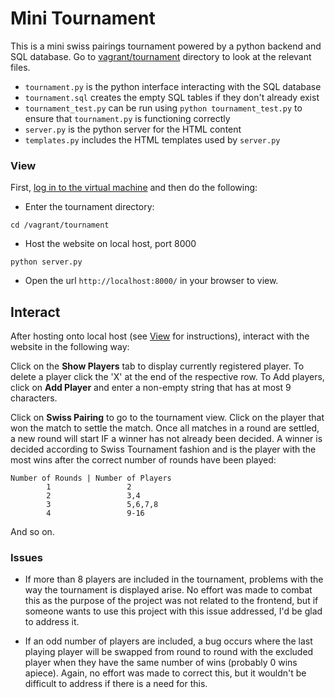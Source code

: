 # Mini Tournament

This is a mini swiss pairings tournament powered by a python backend and SQL
database. Go to [vagrant/tournament](https://github.com/AndreiCommunication/fullstack-nanodegree-vm/tree/master/vagrant/tournament) directory to look at the relevant files.

* `tournament.py` is the python interface interacting with the SQL database
* `tournament.sql` creates the empty SQL tables if they don't already exist
* `tournament_test.py` can be run using `python tournament_test.py` to ensure
that `tournament.py` is functioning correctly
* `server.py` is the python server for the HTML content
* `templates.py` includes the HTML templates used by `server.py`

### View

First, [log in to the virtual machine](#) and then do the following:

* Enter the tournament directory:

```
cd /vagrant/tournament
```

* Host the website on local host, port 8000

```
python server.py
```

* Open the url `http://localhost:8000/` in your browser to view.

## Interact

After hosting onto local host (see [View](#view) for instructions), interact
with the website in the following way:

Click on the **Show Players** tab to display currently registered player. To
delete a player click the 'X' at the end of the respective row.  To Add players,
click on **Add Player** and enter a non-empty string that has at most 9
characters.

Click on **Swiss Pairing** to go to the tournament view. Click on the player
that won the match to settle the match. Once all matches in a round are settled,
a new round will start IF a winner has not already been decided. A winner is
decided according to Swiss Tournament fashion and is the player with the most
wins after the correct number of rounds have been played:

```
Number of Rounds | Number of Players
        1                 2
        2                 3,4
        3                 5,6,7,8
        4                 9-16
```

And so on.

### Issues

* If more than 8 players are included in the tournament, problems with the way
the tournament is displayed arise. No effort was made to combat this as the
purpose of the project was not related to the frontend, but if someone wants
to use this project with this issue addressed, I'd be glad to address it.

* If an odd number of players are included, a bug occurs where the last playing
player will be swapped from round to round with the excluded player when they
have the same number of wins (probably 0 wins apiece). Again, no effort was made
to correct this, but it wouldn't be difficult to address if there is a need for
this.

